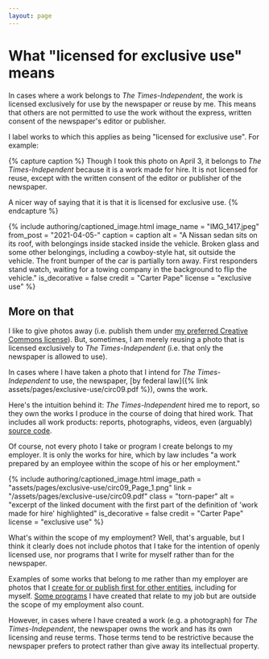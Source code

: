 ```yaml
---
layout: page
---
```


# What "licensed for exclusive use" means

In cases where a work belongs to *The Times-Independent*, the work is licensed exclusively for use by the newspaper or reuse by me. This means that others are not permitted to use the work without the express, written consent of the newspaper's editor or publisher.

I label works to which this applies as being "licensed for exclusive use". For example:

{% capture caption %}
Though I took this photo on April 3, it belongs to *The Times-Independent* because it is a work made for hire. It is not licensed for reuse, except with the written consent of the editor or publisher of the newspaper.

A nicer way of saying that it is that it is licensed for exclusive use.
{% endcapture %}

{% include authoring/captioned_image.html
    image_name = "IMG_1417.jpeg"
    from_post = "2021-04-05-"
    caption = caption
    alt = "A Nissan sedan sits on its roof, with belongings inside stacked inside the vehicle. Broken glass and some other belongings, including a cowboy-style hat, sit outside the vehicle. The front bumper of the car is partially torn away. First responders stand watch, waiting for a towing company in the background to flip the vehicle."
    is_decorative = false
    credit = "Carter Pape"
    license = "exclusive use"
%}

## More on that

I like to give photos away (i.e. publish them under [my preferred Creative Commons license](https://creativecommons.org/licenses/by-sa/4.0/)). But, sometimes, I am merely reusing a photo that is licensed exclusively to *The Times-Independent* (i.e. that only the newspaper is allowed to use).

In cases where I have taken a photo that I intend for *The Times-Independent* to use, the newspaper, [by federal law]({% link assets/pages/exclusive-use/circ09.pdf %}), owns the work.

Here's the intuition behind it: *The Times-Independent* hired me to report, so they own the works I produce in the course of doing that hired work. That includes all work products: reports, photographs, videos, even (arguably) [source code](https://github.com/the-times-independent).

Of course, not every photo I take or program I create belongs to my employer. It is only the works for hire, which by law includes "a work prepared by an employee within the scope of his or her employment."

{% include authoring/captioned_image.html
    image_path = "assets/pages/exclusive-use/circ09_Page_1.png"
    link = "/assets/pages/exclusive-use/circ09.pdf"
    class = "torn-paper"
    alt = "excerpt of the linked document with the first part of the definition of 'work made for hire' highlighted"
    is_decorative = false
    credit = "Carter Pape"
    license = "exclusive use"
%}

What's within the scope of my employment? Well, that's arguable, but I think it clearly does not include photos that I take for the intention of openly licensed use, nor programs that I write for myself rather than for the newspaper.

Examples of some works that belong to me rather than my employer are photos that I [create for or publish first for other entities](https://commons.wikimedia.org/w/index.php?title=Special:ListFiles/Carter_Pape&ilshowall=1), including for myself. [Some programs](https://github.com/CarterPape/NewsBot) I have created that relate to my job but are outside the scope of my employment also count.

However, in cases where I have created a work (e.g. a photograph) for *The Times-Independent*, the newspaper owns the work and has its own licensing and reuse terms. Those terms tend to be restrictive because the newspaper prefers to protect rather than give away its intellectual property.
